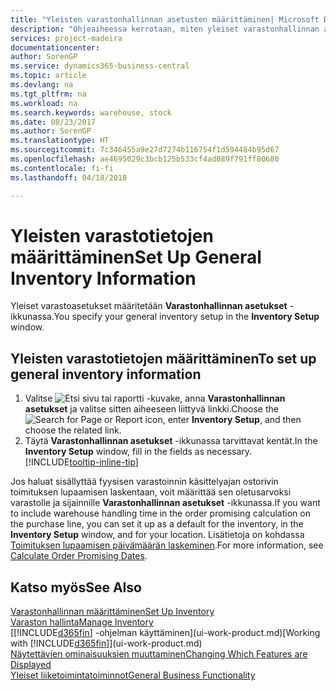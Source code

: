 ```yaml
---
title: "Yleisten varastonhallinnan asetusten määrittäminen| Microsoft Docs"
description: "Ohjeaiheessa kerrotaan, miten yleiset varastonhallinnan asetukset, kuten numerosarjat ja sijainnit, määritetään varastorakennuksen ja varaston hallintaa varten."
services: project-madeira
documentationcenter: 
author: SorenGP
ms.service: dynamics365-business-central
ms.topic: article
ms.devlang: na
ms.tgt_pltfrm: na
ms.workload: na
ms.search.keywords: warehouse, stock
ms.date: 08/23/2017
ms.author: SorenGP
ms.translationtype: HT
ms.sourcegitcommit: 7c346455a9e27d7274b116754f1d594484b95d67
ms.openlocfilehash: ae4695029c3bcb125b533cf4ad089f791ff80680
ms.contentlocale: fi-fi
ms.lasthandoff: 04/18/2018

---
```

# <a name="set-up-general-inventory-information"></a><span data-ttu-id="f7b0f-103">Yleisten varastotietojen määrittäminen</span><span class="sxs-lookup"><span data-stu-id="f7b0f-103">Set Up General Inventory Information</span></span>
<span data-ttu-id="f7b0f-104">Yleiset varastoasetukset määritetään **Varastonhallinnan asetukset** -ikkunassa.</span><span class="sxs-lookup"><span data-stu-id="f7b0f-104">You specify your general inventory setup in the **Inventory Setup** window.</span></span>

## <a name="to-set-up-general-inventory-information"></a><span data-ttu-id="f7b0f-105">Yleisten varastotietojen määrittäminen</span><span class="sxs-lookup"><span data-stu-id="f7b0f-105">To set up general inventory information</span></span>
1. <span data-ttu-id="f7b0f-106">Valitse ![Etsi sivu tai raportti](media/ui-search/search_small.png "Etsi sivu tai raportti -kuvake") -kuvake, anna **Varastonhallinnan asetukset** ja valitse sitten aiheeseen liittyvä linkki.</span><span class="sxs-lookup"><span data-stu-id="f7b0f-106">Choose the ![Search for Page or Report](media/ui-search/search_small.png "Search for Page or Report icon") icon, enter **Inventory Setup**, and then choose the related link.</span></span>
2. <span data-ttu-id="f7b0f-107">Täytä **Varastonhallinnan asetukset** -ikkunassa tarvittavat kentät.</span><span class="sxs-lookup"><span data-stu-id="f7b0f-107">In the **Inventory Setup** window, fill in the fields as necessary.</span></span> [!INCLUDE[tooltip-inline-tip](includes/tooltip-inline-tip_md.md)]

<span data-ttu-id="f7b0f-108">Jos haluat sisällyttää fyysisen varastoinnin käsittelyajan ostorivin toimituksen lupaamisen laskentaan, voit määrittää sen oletusarvoksi varastolle ja sijainnille **Varastonhallinnan asetukset** -ikkunassa.</span><span class="sxs-lookup"><span data-stu-id="f7b0f-108">If you want to include warehouse handling time in the order promising calculation on the purchase line, you can set it up as a default for the inventory, in the **Inventory Setup** window, and for your location.</span></span> <span data-ttu-id="f7b0f-109">Lisätietoja on kohdassa [Toimituksen lupaamisen päivämäärän laskeminen](sales-how-to-calculate-order-promising-dates.md).</span><span class="sxs-lookup"><span data-stu-id="f7b0f-109">For more information, see [Calculate Order Promising Dates](sales-how-to-calculate-order-promising-dates.md).</span></span>  

## <a name="see-also"></a><span data-ttu-id="f7b0f-110">Katso myös</span><span class="sxs-lookup"><span data-stu-id="f7b0f-110">See Also</span></span>
[<span data-ttu-id="f7b0f-111">Varastonhallinnan määrittäminen</span><span class="sxs-lookup"><span data-stu-id="f7b0f-111">Set Up Inventory</span></span>](inventory-setup-inventory.md)  
[<span data-ttu-id="f7b0f-112">Varaston hallinta</span><span class="sxs-lookup"><span data-stu-id="f7b0f-112">Manage Inventory</span></span>](inventory-manage-inventory.md)  
<span data-ttu-id="f7b0f-113">[[!INCLUDE[d365fin](includes/d365fin_md.md)] -ohjelman käyttäminen](ui-work-product.md)</span><span class="sxs-lookup"><span data-stu-id="f7b0f-113">[Working with [!INCLUDE[d365fin](includes/d365fin_md.md)]](ui-work-product.md)</span></span>  
[<span data-ttu-id="f7b0f-114">Näytettävien ominaisuuksien muuttaminen</span><span class="sxs-lookup"><span data-stu-id="f7b0f-114">Changing Which Features are Displayed</span></span>](ui-experiences.md)  
[<span data-ttu-id="f7b0f-115">Yleiset liiketoimintatoiminnot</span><span class="sxs-lookup"><span data-stu-id="f7b0f-115">General Business Functionality</span></span>](ui-across-business-areas.md)

